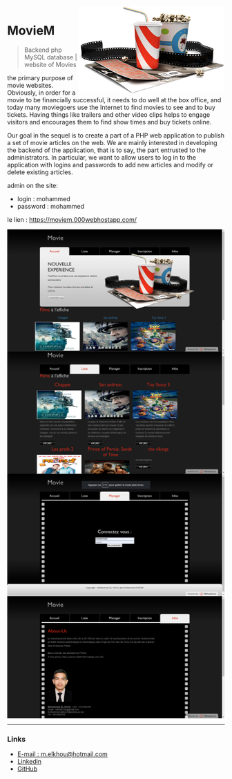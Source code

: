 <img src="public/images/banner-img.png" align="right"  height="200" width="340" />

# MovieM
> Backend php MySQL database | website of Movies<br/>

the primary purpose of movie websites. Obviously, in order for a movie to be financially successful, it needs to do well at the box office, and today many moviegoers use the Internet to find movies to see and to buy tickets. Having things like trailers and other video clips helps to engage visitors and encourages them to find show times and buy tickets online.<br/>

Our goal in the sequel is to create a part of a PHP web application to publish a set of movie articles on the web. We are mainly interested in developing the backend of the application, that is to say, the part entrusted to the administrators. In particular, we want to allow users to log in to the application with logins and passwords to add new articles and modify or delete existing articles.<br/>
  
admin on the site:
* login : mohammed        
* password : mohammed  

le lien :
	https://moviem.000webhostapp.com/

<img src="Screens/1.png" align="center" />
<img src="Screens/2.png" align="center" />
<img src="Screens/3.png" align="center" />
<img src="Screens/4.png" align="center" />

***
### Links
- [E-mail : ](mailto:m.elkhou@hotmail.com) m.elkhou@hotmail.com
- [Linkedin](https://www.linkedin.com/in/m-elkhou/)
- [GitHub](https://github.com/m-elkhou)
